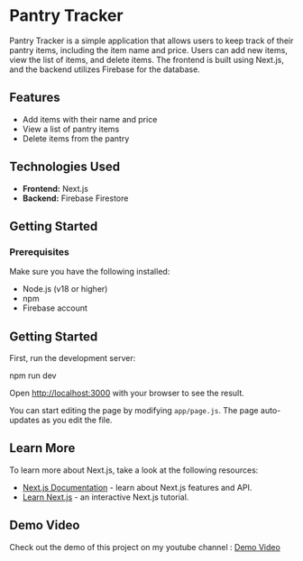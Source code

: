 # Pantry Tracker

Pantry Tracker is a simple application that allows users to keep track of their pantry items, including the item name and price. Users can add new items, view the list of items, and delete items. The frontend is built using Next.js, and the backend utilizes Firebase for the database.

## Features

- Add items with their name and price
- View a list of pantry items
- Delete items from the pantry

## Technologies Used

- **Frontend:** Next.js
- **Backend:** Firebase Firestore

## Getting Started

### Prerequisites

Make sure you have the following installed:

- Node.js (v18 or higher)
- npm 
- Firebase account

## Getting Started

First, run the development server:

npm run dev

Open [http://localhost:3000](http://localhost:3000) with your browser to see the result.

You can start editing the page by modifying `app/page.js`. The page auto-updates as you edit the file.

## Learn More

To learn more about Next.js, take a look at the following resources:

- [Next.js Documentation](https://nextjs.org/docs) - learn about Next.js features and API.
- [Learn Next.js](https://nextjs.org/learn) - an interactive Next.js tutorial.

## Demo Video 

Check out the demo of this project on my youtube channel : 
[Demo Video](https://www.youtube.com/watch?v=rjMkI-47038&t=2s) 
